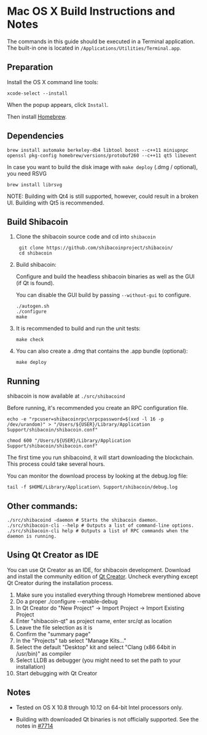 Mac OS X Build Instructions and Notes
====================================
The commands in this guide should be executed in a Terminal application.
The built-in one is located in `/Applications/Utilities/Terminal.app`.

Preparation
-----------
Install the OS X command line tools:

`xcode-select --install`

When the popup appears, click `Install`.

Then install [Homebrew](http://brew.sh).

Dependencies
----------------------

    brew install automake berkeley-db4 libtool boost --c++11 miniupnpc openssl pkg-config homebrew/versions/protobuf260 --c++11 qt5 libevent

In case you want to build the disk image with `make deploy` (.dmg / optional), you need RSVG

    brew install librsvg

NOTE: Building with Qt4 is still supported, however, could result in a broken UI. Building with Qt5 is recommended.

Build Shibacoin
------------------------

1. Clone the shibacoin source code and cd into `shibacoin`

        git clone https://github.com/shibacoinproject/shibacoin/
        cd shibacoin

2.  Build shibacoin:

    Configure and build the headless shibacoin binaries as well as the GUI (if Qt is found).

    You can disable the GUI build by passing `--without-gui` to configure.

        ./autogen.sh
        ./configure
        make

3.  It is recommended to build and run the unit tests:

        make check

4.  You can also create a .dmg that contains the .app bundle (optional):

        make deploy

Running
-------

shibacoin is now available at `./src/shibacoind`

Before running, it's recommended you create an RPC configuration file.

    echo -e "rpcuser=shibacoinrpc\nrpcpassword=$(xxd -l 16 -p /dev/urandom)" > "/Users/${USER}/Library/Application Support/shibacoin/shibacoin.conf"

    chmod 600 "/Users/${USER}/Library/Application Support/shibacoin/shibacoin.conf"

The first time you run shibacoind, it will start downloading the blockchain. This process could take several hours.

You can monitor the download process by looking at the debug.log file:

    tail -f $HOME/Library/Application\ Support/shibacoin/debug.log

Other commands:
-------

    ./src/shibacoind -daemon # Starts the shibacoin daemon.
    ./src/shibacoin-cli --help # Outputs a list of command-line options.
    ./src/shibacoin-cli help # Outputs a list of RPC commands when the daemon is running.

Using Qt Creator as IDE
------------------------
You can use Qt Creator as an IDE, for shibacoin development.
Download and install the community edition of [Qt Creator](https://www.qt.io/download/).
Uncheck everything except Qt Creator during the installation process.

1. Make sure you installed everything through Homebrew mentioned above
2. Do a proper ./configure --enable-debug
3. In Qt Creator do "New Project" -> Import Project -> Import Existing Project
4. Enter "shibacoin-qt" as project name, enter src/qt as location
5. Leave the file selection as it is
6. Confirm the "summary page"
7. In the "Projects" tab select "Manage Kits..."
8. Select the default "Desktop" kit and select "Clang (x86 64bit in /usr/bin)" as compiler
9. Select LLDB as debugger (you might need to set the path to your installation)
10. Start debugging with Qt Creator

Notes
-----

* Tested on OS X 10.8 through 10.12 on 64-bit Intel processors only.

* Building with downloaded Qt binaries is not officially supported. See the notes in [#7714](https://github.com/bitcoin/bitcoin/issues/7714)
